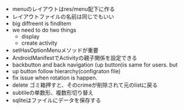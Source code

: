 - menuのレイアウトはres/menu配下に作る
- レイアウトファイルの名前は同じでもいい
- big diffreent is findItem
- we need to do two things
    - display
    - create activity
- setHasOptionMenuメソッドが重要
- AndroidManifestでActivityの親子関係を設定できる
- backbutton and back navigation (up button)is same  for users. but
- up button follow hierarchy(configraton file)
- fix issue when rotation is happen.
- delete ゴミ箱押すと、そのcrimeが削除されて元のlistに戻る
- subtileの単数形、複数形切り替え
- sqliteはファイルにデータを保存する
